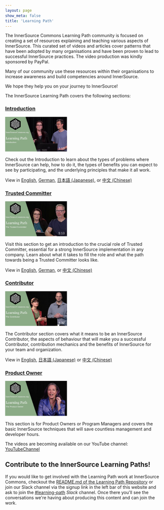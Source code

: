 ```yaml
---
layout: page
show_meta: false
title: 'Learning Path'
---
```


The InnerSource Commons Learning Path community is focused on creating a set of resources explaining and teaching various aspects of InnerSource. This curated set of videos and articles cover patterns that have been adopted by many organisations and have been proven to lead to successful InnerSource practices. The video production was kindly sponsored by PayPal.
 
Many of our community use these resources within their organisations to increase awareness and build competencies around InnerSource.
 
We hope they help you on your journey to InnerSource!
 
The InnerSource Learning Path covers the following sections:

### [Introduction] 

<img src="/assets/img/LP_thumbnail_introduction.jpg" alt="Learning Path Introduction Thumbnail" width="200"/>

Check out the Introduction to learn about the types of problems where InnerSource can help, how to do it, the types of benefits you can expect to see by participating, and the underlying principles that make it all work.

View in [English][Introduction], [German][German Introduction], [日本語 (Japanese)][Japanese Introduction], or [中文 (Chinese)][Chinese Introduction]
 
### [Trusted Committer]

<img src="/assets/img/LP_thumbnail_trustedcommitter.jpg" alt="Learning Path Trusted Committer Thumbnail" width="200"/>

Visit this section to get an introduction to the crucial role of Trusted Committer, essential for a strong InnerSource implementation in any company. Learn about what it takes to fill the role and what the path towards being a Trusted Committer looks like.

View in [English][Trusted Committer], [German][German Trusted Committer], or [中文 (Chinese)][Chinese Trusted Committer]
 
### [Contributor]

<img src="/assets/img/LP_thumbnail_contributor.jpg" alt="Learning Path Contributor Thumbnail" width="200"/>

The Contributor section covers what it means to be an InnerSource Contributor, the aspects of behaviour that will make you a successful Contributor, contribution mechanics and the benefits of InnerSource for your team and organization.

View in [English][Contributor], [日本語 (Japanese)][Japanese Contributor] or [中文 (Chinese)][Chinese Contributor]
 
### [Product Owner]

<img src="/assets/img/LP_thumbnail_productowner.jpg" alt="Learning Path Product Owner Thumbnail" width="200"/>

This section is for Product Owners or Program Managers and covers the basic InnerSource techniques that will save countless management and developer hours.

The videos are becoming available on our YouTube channel: [YouTubeChannel]

## Contribute to the InnerSource Learning Paths!

If you would like to get involved with the Learning Path work at InnerSource Commons, checkout the [README.md of the Learning Path Repository](https://github.com/InnerSourceCommons/InnerSourceLearningPath/) or join our Slack channel via the signup link in the left bar of this website and ask to join the [#learning-path] _Slack_ channel. Once there you'll see the conversations we're having about producing this content and can join the work. 

[InnerSource Commons]: https://www.innersourcecommons.org/
[#learning-path]: https://innersourcecommons-inviter.herokuapp.com/

[Introduction]: ./introduction
[Product Owner]: ./product-owner
[Trusted Committer]: ./trusted-committer 
[Contributor]: ./contributor
[YouTubeChannel]: https://www.youtube.com/channel/UCoSPSd6Or4F_vpjo4SmyoEA
[German Introduction]: ./introduction/de
[Japanese Introduction]: ./introduction/ja
[Chinese Introduction]: ./introduction/zh
[German Trusted Committer]: ./trusted-committer/de
[Chinese Trusted Committer]: ./trusted-committer/zh
[Japanese Contributor]: ./contributor/ja
[Chinese Contributor]: ./contributor/zh
